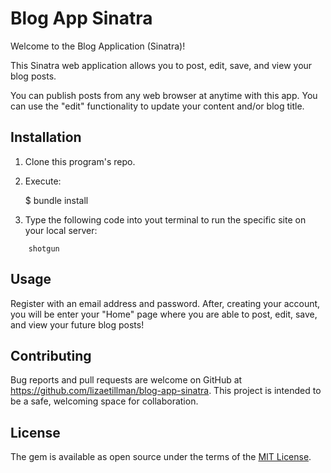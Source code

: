 # Blog App Sinatra

Welcome to the Blog Application (Sinatra)!

This Sinatra web application allows you to post, edit, save, and view your blog posts.

You can publish posts from any web browser at anytime with this app. You can use the "edit" functionality to update your content and/or blog title.  

## Installation

1. Clone this program's repo.

2. Execute:

    $ bundle install

3. Type the following code into yout terminal to run the specific site on your local server:

```
    shotgun
```

## Usage

Register with an email address and password. After, creating your account, you will be enter your "Home" page where you are able to post, edit, save, and view your future blog posts! 
  

## Contributing

Bug reports and pull requests are welcome on GitHub at https://github.com/lizaetillman/blog-app-sinatra. This project is intended to be a safe, welcoming space for collaboration.

## License

The gem is available as open source under the terms of the [MIT License](https://opensource.org/licenses/MIT).
